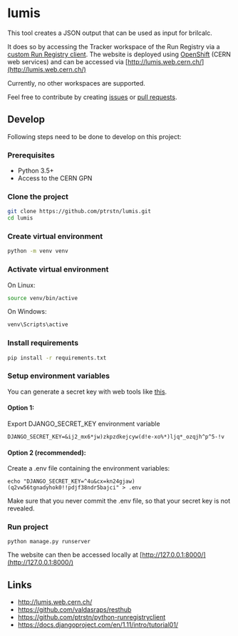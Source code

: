 # lumis

This tool creates a JSON output that can be used as input for brilcalc.

It does so by accessing the Tracker workspace of the Run Registry via a [custom Run Registry client](https://github.com/ptrstn/python-runregistryclient).
The website is deployed using [OpenShift](http://information-technology.web.cern.ch/services/PaaS-Web-App) (CERN web services) and can be accessed via [http://lumis.web.cern.ch/](http://lumis.web.cern.ch/)

Currently, no other workspaces are supported. 

Feel free to contribute by creating [issues](https://github.com/ptrstn/lumis/issues) or [pull requests](https://github.com/ptrstn/lumis/pulls).

## Develop

Following steps need to be done to develop on this project:

### Prerequisites

- Python 3.5+
- Access to the CERN GPN 

### Clone the project

```bash
git clone https://github.com/ptrstn/lumis.git
cd lumis
```

### Create virtual environment

```bash
python -m venv venv
```

### Activate virtual environment

On Linux:

```bash
source venv/bin/active
```

On Windows:

```bash
venv\Scripts\active
```

### Install requirements

```bash
pip install -r requirements.txt
```

### Setup environment variables

You can generate a secret key with web tools like [this](https://www.miniwebtool.com/django-secret-key-generator/).

#### Option 1:

Export DJANGO_SECRET_KEY environment variable
```
DJANGO_SECRET_KEY=&ij2_mx6*jw)zkpzdkejcyw(d!e-xo%*)ljq*_ozqjh^p^5-!v
```

#### Option 2 (recommended):

Create a .env file containing the environment variables:
```
echo "DJANGO_SECRET_KEY=^4u&cx=kn24gjaw)(q2vw56tgnadyhok0!!pdjf38ndr5bajci" > .env
```

Make sure that you never commit the .env file, so that your secret key is not revealed.

### Run project

```
python manage.py runserver
```

The website can then be accessed locally at [http://127.0.0.1:8000/](http://127.0.0.1:8000/)

## Links

- http://lumis.web.cern.ch/
- https://github.com/valdasraps/resthub
- https://github.com/ptrstn/python-runregistryclient
- https://docs.djangoproject.com/en/1.11/intro/tutorial01/